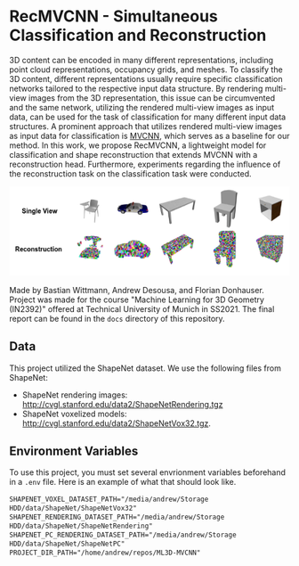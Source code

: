 # RecMVCNN - Simultaneous Classification and Reconstruction
3D content can be encoded in many different representations, including point cloud representations, occupancy grids, and meshes. To classify the 3D content, different representations usually require specific classification networks tailored to the respective input data structure. By rendering multi-view images from the 3D representation, this issue can be circumvented and the same network, utilizing the rendered multi-view images as input data, can be used for the task of classification for many different input data structures. A prominent approach that utilizes rendered multi-view images as input data for classification is [MVCNN](http://vis-www.cs.umass.edu/mvcnn/), which serves as a baseline for our method. In this work, we propose RecMVCNN, a lightweight model for classification and shape reconstruction that extends MVCNN with a reconstruction head. Furthermore, experiments regarding the influence of the reconstruction task on the classification task were conducted.

![Example reconstructions](docs/qual_horiz.png)


Made by Bastian Wittmann, Andrew Desousa, and Florian Donhauser. Project was made for the course "Machine Learning for 3D Geometry (IN2392)" offered at Technical University of Munich in SS2021. The final report can be found in the `docs` directory of this repository.

## Data
This project utilized the ShapeNet dataset. We use the following files from ShapeNet:
- ShapeNet rendering images: http://cvgl.stanford.edu/data2/ShapeNetRendering.tgz
- ShapeNet voxelized models: http://cvgl.stanford.edu/data2/ShapeNetVox32.tgz.

## Environment Variables
To use this project, you must set several envrionment variables beforehand in a `.env` file. Here is an example of what that should look like.
```
SHAPENET_VOXEL_DATASET_PATH="/media/andrew/Storage HDD/data/ShapeNet/ShapeNetVox32"
SHAPENET_RENDERING_DATASET_PATH="/media/andrew/Storage HDD/data/ShapeNet/ShapeNetRendering"
SHAPENET_PC_RENDERING_DATASET_PATH="/media/andrew/Storage HDD/data/ShapeNet/ShapeNetPC"
PROJECT_DIR_PATH="/home/andrew/repos/ML3D-MVCNN"
```
